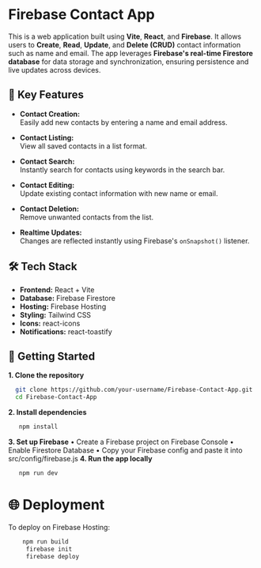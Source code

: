 # Firebase Contact App

This is a web application built using **Vite**, **React**, and **Firebase**. It allows users to **Create**, **Read**, **Update**, and **Delete (CRUD)** contact information such as name and email. The app leverages **Firebase's real-time Firestore database** for data storage and synchronization, ensuring persistence and live updates across devices.

## 🔑 Key Features

- **Contact Creation:**  
  Easily add new contacts by entering a name and email address.

- **Contact Listing:**  
  View all saved contacts in a list format.

- **Contact Search:**  
  Instantly search for contacts using keywords in the search bar.

- **Contact Editing:**  
  Update existing contact information with new name or email.

- **Contact Deletion:**  
  Remove unwanted contacts from the list.

- **Realtime Updates:**  
  Changes are reflected instantly using Firebase's `onSnapshot()` listener.

## 🛠️ Tech Stack

- **Frontend:** React + Vite  
- **Database:** Firebase Firestore  
- **Hosting:** Firebase Hosting  
- **Styling:** Tailwind CSS  
- **Icons:** react-icons  
- **Notifications:** react-toastify  

## 🚀 Getting Started

**1. Clone the repository**  
 ```bash
   git clone https://github.com/your-username/Firebase-Contact-App.git
   cd Firebase-Contact-App
```
**2. Install dependencies**
```bash
   npm install
```
**3.  Set up Firebase**
•	Create a Firebase project on Firebase Console
•	Enable Firestore Database
•	Copy your Firebase config and paste it into src/config/firebase.js
**4. Run the app locally**
```bash
   npm run dev
```

# 🌐 Deployment
To deploy on Firebase Hosting:
```bash
    npm run build
     firebase init
     firebase deploy
```

